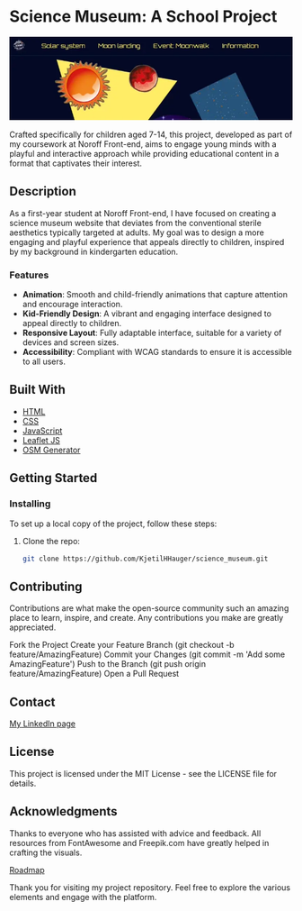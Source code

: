 # Science Museum: A School Project

![Science Museum Logo](/assets/images/readme/readme.webp)

Crafted specifically for children aged 7-14, this project, developed as part of my coursework at Noroff Front-end, aims to engage young minds with a playful and interactive approach while providing educational content in a format that captivates their interest.

## Description

As a first-year student at Noroff Front-end, I have focused on creating a science museum website that deviates from the conventional sterile aesthetics typically targeted at adults. My goal was to design a more engaging and playful experience that appeals directly to children, inspired by my background in kindergarten education.

### Features

- **Animation**: Smooth and child-friendly animations that capture attention and encourage interaction.
- **Kid-Friendly Design**: A vibrant and engaging interface designed to appeal directly to children.
- **Responsive Layout**: Fully adaptable interface, suitable for a variety of devices and screen sizes.
- **Accessibility**: Compliant with WCAG standards to ensure it is accessible to all users.

## Built With

- [HTML](https://www.w3.org/html/)
- [CSS](https://www.w3.org/Style/CSS/Overview.en.html)
- [JavaScript](https://www.javascript.com/)
- [Leaflet JS](https://leafletjs.com/)
- [OSM Generator](https://www.osm-generator.com/)

## Getting Started

### Installing

To set up a local copy of the project, follow these steps:

1. Clone the repo:
   ```bash
   git clone https://github.com/KjetilHHauger/science_museum.git
   
## Contributing
Contributions are what make the open-source community such an amazing place to learn, inspire, and create. Any contributions you make are greatly appreciated.

Fork the Project
Create your Feature Branch (git checkout -b feature/AmazingFeature)
Commit your Changes (git commit -m 'Add some AmazingFeature')
Push to the Branch (git push origin feature/AmazingFeature)
Open a Pull Request

## Contact

[My LinkedIn page](https://www.linkedin.com/in/kjetil-harneshaug-hauger-00851084/)

## License
This project is licensed under the MIT License - see the LICENSE file for details.

## Acknowledgments
Thanks to everyone who has assisted with advice and feedback.
All resources from FontAwesome and Freepik.com have greatly helped in crafting the visuals.

[Roadmap](https://github.com/users/KjetilHHauger/projects/3/views/4)

Thank you for visiting my project repository. Feel free to explore the various elements and engage with the platform.
